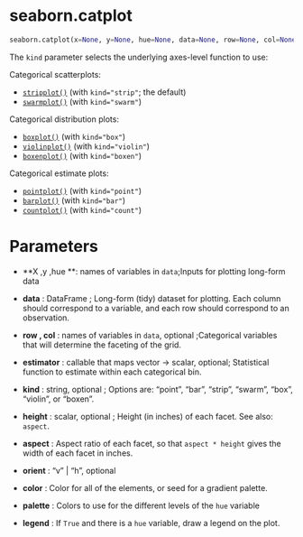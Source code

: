 # seaborn.catplot

```Python
seaborn.catplot(x=None, y=None, hue=None, data=None, row=None, col=None, col_wrap=None, estimator=<function mean>, ci=95, n_boot=1000, units=None, order=None, hue_order=None, row_order=None, col_order=None, kind='strip', height=5, aspect=1, orient=None, color=None, palette=None, legend=True, legend_out=True, sharex=True, sharey=True, margin_titles=False, facet_kws=None, **kwargs)
```

The `kind` parameter selects the underlying axes-level function to use:

Categorical scatterplots:

- [`stripplot()`](https://seaborn.pydata.org/generated/seaborn.stripplot.html#seaborn.stripplot) (with `kind="strip"`; the default)
- [`swarmplot()`](https://seaborn.pydata.org/generated/seaborn.swarmplot.html#seaborn.swarmplot) (with `kind="swarm"`)

Categorical distribution plots:

- [`boxplot()`](https://seaborn.pydata.org/generated/seaborn.boxplot.html#seaborn.boxplot) (with `kind="box"`)
- [`violinplot()`](https://seaborn.pydata.org/generated/seaborn.violinplot.html#seaborn.violinplot) (with `kind="violin"`)
- [`boxenplot()`](https://seaborn.pydata.org/generated/seaborn.boxenplot.html#seaborn.boxenplot) (with `kind="boxen"`)

Categorical estimate plots:

- [`pointplot()`](https://seaborn.pydata.org/generated/seaborn.pointplot.html#seaborn.pointplot) (with `kind="point"`)
- [`barplot()`](https://seaborn.pydata.org/generated/seaborn.barplot.html#seaborn.barplot) (with `kind="bar"`)
- [`countplot()`](https://seaborn.pydata.org/generated/seaborn.countplot.html#seaborn.countplot) (with `kind="count"`)



# Parameters

- **X ,y ,hue **:  names of variables in `data`;Inputs for plotting long-form data

- **data** : DataFrame ; Long-form (tidy) dataset for plotting. Each column should correspond to a variable, and each row should correspond to an observation.

- **row , col** : names of variables in `data`, optional ;Categorical variables that will determine the faceting of the grid.

- **estimator** :   callable that maps vector -> scalar, optional; Statistical function to estimate within each categorical bin.

- **kind** : string, optional ; Options are: “point”, “bar”, “strip”, “swarm”, “box”, “violin”, or “boxen”.

- **height** : scalar, optional ; Height (in inches) of each facet. See also: `aspect`.

- **aspect** : Aspect ratio of each facet, so that `aspect * height` gives the width of each facet in inches.

- **orient** : “v” | “h”, optional

- **color** : Color for all of the elements, or seed for a gradient palette.

- **palette** : Colors to use for the different levels of the `hue` variable

- **legend** : If `True` and there is a `hue` variable, draw a legend on the plot.
